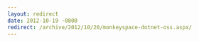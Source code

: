 ```yaml
---
layout: redirect
date: 2012-10-19 -0800
redirect: /archive/2012/10/20/monkeyspace-dotnet-oss.aspx/
---
```

